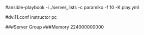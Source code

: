 #ansible-playbook -i ./server_lists -c paramiko -f 10 -K play.yml

#dvl11.conf instructor pc

###Server Group
###Memory 224000000000
